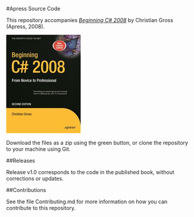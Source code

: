 #Apress Source Code

This repository accompanies [*Beginning C# 2008*](http://www.apress.com/9781430210337) by Christian Gross (Apress, 2008).

![Cover image](9781430210337.jpg)

Download the files as a zip using the green button, or clone the repository to your machine using Git.

##Releases

Release v1.0 corresponds to the code in the published book, without corrections or updates.

##Contributions

See the file Contributing.md for more information on how you can contribute to this repository.
